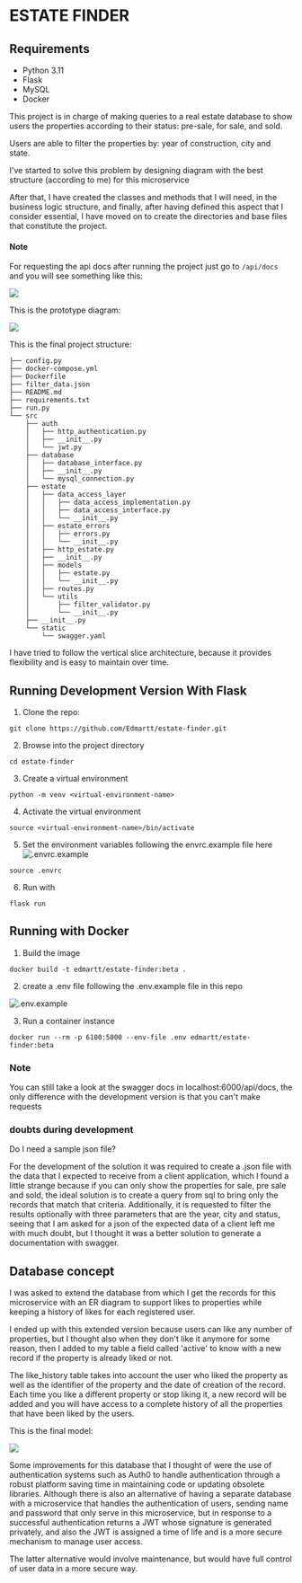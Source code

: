 # ESTATE FINDER

## Requirements

- Python 3.11
- Flask
- MySQL
- Docker


This project is in charge of making queries to a real estate database to show users the properties according to their status: pre-sale, for sale, and sold.

Users are able to filter the properties by: year of construction, city and state.

I've started to solve this problem by designing diagram with the best structure (according to me) for this microservice


After that, I have created the classes and methods that I will need, in the business logic structure, and finally, after having defined this aspect that I consider essential, I have moved on to create the directories and base files that constitute the project.


#### Note

For requesting the api docs after running the project just go to `/api/docs` and you will see something like this:

![](https://github.com/Edmartt/estate-finder/blob/dev/assets/swagger.png)


This is the prototype diagram:

![](https://github.com/Edmartt/estate-finder/blob/main/assets/prototype.png)

This is the final project structure:

```
├── config.py
├── docker-compose.yml
├── Dockerfile
├── filter_data.json
├── README.md
├── requirements.txt
├── run.py
└── src
    ├── auth
    │   ├── http_authentication.py
    │   ├── __init__.py
    │   └── jwt.py
    ├── database
    │   ├── database_interface.py
    │   ├── __init__.py
    │   └── mysql_connection.py
    ├── estate
    │   ├── data_access_layer
    │   │   ├── data_access_implementation.py
    │   │   ├── data_access_interface.py
    │   │   └── __init__.py
    │   ├── estate_errors
    │   │   ├── errors.py
    │   │   └── __init__.py
    │   ├── http_estate.py
    │   ├── __init__.py
    │   ├── models
    │   │   ├── estate.py
    │   │   └── __init__.py
    │   ├── routes.py
    │   └── utils
    │       ├── filter_validator.py
    │       └── __init__.py
    ├── __init__.py
    └── static
        └── swagger.yaml
```

I have tried to follow the vertical slice architecture, because it provides flexibility and is easy to maintain over time.


## Running Development Version With Flask

1. Clone the repo:

```
git clone https://github.com/Edmartt/estate-finder.git
```

2. Browse into the project directory

```
cd estate-finder
```

3. Create a virtual environment

```
python -m venv <virtual-environment-name>
```

4. Activate the virtual environment

```
source <virtual-environment-name>/bin/activate
```

5. Set the environment variables following the envrc.example file here ![.envrc.example](https://github.com/Edmartt/estate-finder/blob/dev/.envrc.example)

```
source .envrc
```

6. Run with

```
flask run
```

## Running with Docker

1. Build the image

```
docker build -t edmartt/estate-finder:beta .
```

2. create a .env file following the .env.example file in this repo

![.env.example](https://github.com/Edmartt/estate-finder/blob/dev/.env.example)

3. Run a container instance

```
docker run --rm -p 6100:5000 --env-file .env edmartt/estate-finder:beta
```

### Note

You can still take a look at the swagger docs in localhost:6000/api/docs, the only difference with the development version is that you can't make requests


### doubts during development


Do I need a sample json file?

For the development of the solution it was required to create a .json file with the data that I expected to receive from a client application, which I found a little strange because if you can only show the properties for sale, pre sale and sold, the ideal solution is to create a query from sql to bring only the records that match that criteria. Additionally, it is requested to filter the results optionally with three parameters that are the year, city and status, seeing that I am asked for a json of the expected data of a client left me with much doubt, but I thought it was a better solution to generate a documentation with swagger.

## Database concept

I was asked to extend the database from which I get the records for this microservice with an ER diagram to support likes to properties while keeping a history of likes for each registered user.

I ended up with this extended version because users can like any number of properties, but I thought also when they don't like it anymore for some reason, then I added to my table a field called 'active' to know with a new record if the property is already liked or not.

The like_history table takes into account the user who liked the property as well as the identifier of the property and the date of creation of the record. Each time you like a different property or stop liking it, a new record will be added and you will have access to a complete history of all the properties that have been liked by the users.

This is the final model:


![](https://github.com/Edmartt/estate-finder/blob/dev/assets/extended%20database.png)


Some improvements for this database that I thought of were the use of authentication systems such as Auth0 to handle authentication through a robust platform saving time in maintaining code or updating obsolete libraries. Although there is also an alternative of having a separate database with a microservice that handles the authentication of users, sending name and password that only serve in this microservice, but in response to a successful authentication returns a JWT whose signature is generated privately, and also the JWT is assigned a time of life and is a more secure mechanism to manage user access.

The latter alternative would involve maintenance, but would have full control of user data in a more secure way.
